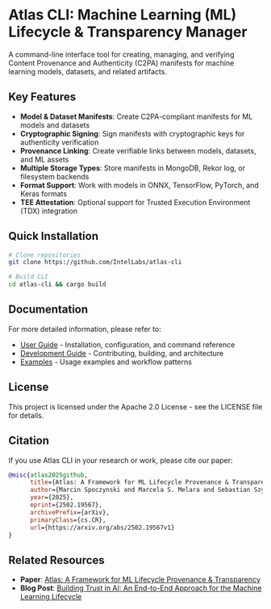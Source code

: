 # Atlas CLI: Machine Learning (ML) Lifecycle & Transparency Manager

A command-line interface tool for creating, managing, and verifying Content Provenance and Authenticity (C2PA) manifests for machine learning models, datasets, and related artifacts.

## Key Features

- **Model & Dataset Manifests**: Create C2PA-compliant manifests for ML models and datasets
- **Cryptographic Signing**: Sign manifests with cryptographic keys for authenticity verification
- **Provenance Linking**: Create verifiable links between models, datasets, and ML assets
- **Multiple Storage Types**: Store manifests in MongoDB, Rekor log, or filesystem backends
- **Format Support**: Work with models in ONNX, TensorFlow, PyTorch, and Keras formats
- **TEE Attestation**: Optional support for Trusted Execution Environment (TDX) integration

## Quick Installation

```bash
# Clone repositories
git clone https://github.com/IntelLabs/atlas-cli

# Build CLI
cd atlas-cli && cargo build
```

## Documentation

For more detailed information, please refer to:

- [User Guide](docs/USER_GUIDE.md) - Installation, configuration, and command reference
- [Development Guide](docs/DEVELOPMENT.md) - Contributing, building, and architecture
- [Examples](docs/EXAMPLES.md) - Usage examples and workflow patterns

## License

This project is licensed under the Apache 2.0 License - see the LICENSE file for details.


## Citation

If you use Atlas CLI in your research or work, please cite our paper:

```bibtex
@misc{atlas2025github,
      title={Atlas: A Framework for ML Lifecycle Provenance & Transparency},
      author={Marcin Spoczynski and Marcela S. Melara and Sebastian Szyller},
      year={2025},
      eprint={2502.19567},
      archivePrefix={arXiv},
      primaryClass={cs.CR},
      url={https://arxiv.org/abs/2502.19567v1}
}
```

## Related Resources

- **Paper**: [Atlas: A Framework for ML Lifecycle Provenance & Transparency](https://arxiv.org/abs/2502.19567v1)
- **Blog Post**: [Building Trust in AI: An End-to-End Approach for the Machine Learning Lifecycle](https://community.intel.com/t5/Blogs/Tech-Innovation/Artificial-Intelligence-AI/Building-Trust-in-AI-An-End-to-End-Approach-for-the-Machine/post/1648746)
